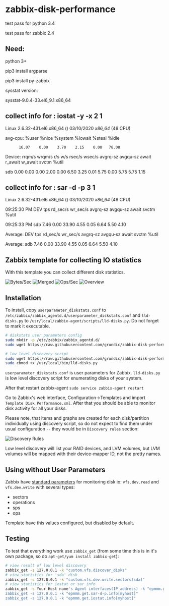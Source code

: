 zabbix-disk-performance
=======================
test pass for python 3.4

test pass for zabbix 2.4

Need:
------
python 3+

pip3 install argparse 

pip3 install py-zabbix

sysstat version:

sysstat-9.0.4-33.el6_9.1.x86_64 

collect info for : iostat -y -x 2 1 
------
Linux 2.6.32-431.el6.x86_64 ()  03/10/2020      _x86_64_        (48 CPU)

avg-cpu:  %user   %nice %system %iowait  %steal   %idle

          16.07    0.00    3.70    2.15    0.00   78.08

Device:         rrqm/s   wrqm/s     r/s     w/s   rsec/s   wsec/s avgrq-sz avgqu-sz   await r_await w_await  svctm  %util

sdb               0.00     0.00    0.00    2.00     0.00     6.50     3.25     0.01    5.75    0.00    5.75   5.75   1.15


collect info for : sar -d -p 3 1 
------
Linux 2.6.32-431.el6.x86_64 ()  03/10/2020      _x86_64_        (48 CPU)

09:25:30 PM       DEV       tps  rd_sec/s  wr_sec/s  avgrq-sz  avgqu-sz     await     svctm     %util

09:25:33 PM       sdb      7.46      0.00     33.90      4.55      0.05      6.64      5.50      4.10


Average:          DEV       tps  rd_sec/s  wr_sec/s  avgrq-sz  avgqu-sz     await     svctm     %util

Average:          sdb      7.46      0.00     33.90      4.55      0.05      6.64      5.50      4.10


Zabbix template for collecting IO statistics
------
With this template you can collect different disk statistics.

![Bytes/Sec](https://github.com/grundic/zabbix-disk-performance/blob/master/images/sda_bytes_second.png?raw=true=250x)
![Merged](https://github.com/grundic/zabbix-disk-performance/blob/master/images/sda_merged.png?raw=true=250x)
![Ops/Sec](https://github.com/grundic/zabbix-disk-performance/blob/master/images/sda_ops_second.png?raw=true=250x)
![Overview](https://github.com/grundic/zabbix-disk-performance/blob/master/images/sda_overview.png?raw=true=250x)

Installation
------------
To install, copy `userparameter_diskstats.conf` to `/etc/zabbix/zabbix_agentd.d/userparameter_diskstats.conf` and `lld-disks.py` to `/usr/local/zabbix-agent/scripts/lld-disks.py`.
Do not forget to mark it executable.
```bash
# diskstats user parameters config
sudo mkdir -p /etc/zabbix/zabbix_agentd.d/
sudo wget https://raw.githubusercontent.com/grundic/zabbix-disk-performance/master/userparameter_diskstats.conf -O /etc/zabbix/zabbix_agentd.d/userparameter_diskstats.conf

# low level discovery script
sudo wget https://raw.githubusercontent.com/grundic/zabbix-disk-performance/master/lld-disks.py -O /usr/local/bin/lld-disks.py
sudo chmod +x /usr/local/bin/lld-disks.py
```

`userparameter_diskstats.conf` is user parameters for Zabbix.
`lld-disks.py` is low level discovery script for enumerating disks of your system.

After that restart zabbix-agent
```sudo service zabbix-agent restart```

Go to Zabbix's web interface, Configuration->Templates and import `Template Disk Performance.xml`.
After that you should be able to monitor disk activity for all your disks.

Please note, that items and graphs are created for each disk/partition individually using discovery script, so do not expect to
find them under usual configuration -- they would be in `Discovery rules` section:

![Discovery Rules](https://github.com/grundic/zabbix-disk-performance/blob/master/images/discovery_rules.png?raw=true=250x)

Low level discovery will list your RAID devices, and LVM volumes, but LVM
volumes will be mapped with their device-mapper ID, not the pretty names.

Using without User Parameters
-----------------------------
Zabbix have [standard parameters](https://www.zabbix.com/documentation/2.0/manual/appendix/items/supported_by_platform) for monitoring disk io: `vfs.dev.read` and `vfs.dev.write` with several types:
* sectors
* operations
* sps
* ops

Template have this values configured, but disabled by default.


Testing
-------
To test that everything work use `zabbix_get` (from some time this is in it's own package, so do `apt-get/yum install zabbix-get`):
```bash
# view result of low level discovery
zabbix_get -s 127.0.0.1 -k "custom.vfs.discover_disks"
# view statistics for 'sda' disk
zabbix_get -s 127.0.0.1 -k "custom.vfs.dev.write.sectors[sda]"
# view statistics for iostat or sar info
zabbix_get -s Your Host name's Agent interfaces(IP address) -k "epmmm.get.iostat.info[Your Host name in zabbix,not Visible name.]"
zabbix_get -s 127.0.0.1 -k "epmmm.get.sar-d-p.info[myhost]"
zabbix_get -s 127.0.0.1 -k "epmmm.get.iostat.info[myhost]"

```
